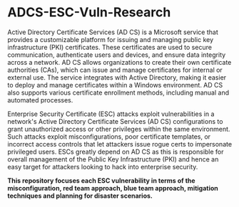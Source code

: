 # ADCS-ESC-Vuln-Research
Active Directory Certificate Services (AD CS) is a Microsoft service that provides a customizable platform for issuing and managing public key infrastructure (PKI) certificates. These certificates are used to secure communication, authenticate users and devices, and ensure data integrity across a network. AD CS allows organizations to create their own certificate authorities (CAs), which can issue and manage certificates for internal or external use. The service integrates with Active Directory, making it easier to deploy and manage certificates within a Windows environment. AD CS also supports various certificate enrollment methods, including manual and automated processes.

Enterprise Security Certificate (ESC) attacks exploit vulnerabilities in a network's Active Directory Certificate Services (AD CS) configurations to grant unauthorized access or other privileges within the same environment. Such attacks exploit misconfigurations, poor certificate templates, or incorrect access controls that let attackers issue rogue certs to impersonate privileged users. ESCs greatly depend on AD CS as this is responsible for overall management of the Public Key Infrastructure (PKI) and hence an easy target for attackers looking to hack into enterprise security.

**This repository focuses each ESC vulnerability in terms of the misconfiguration, red team approach, blue team approach, mitigation techniques and planning for disaster scenarios.**
